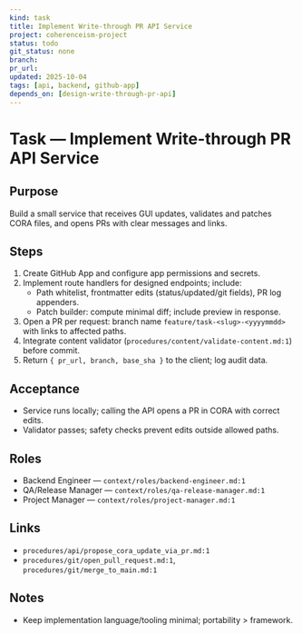 ```yaml
---
kind: task
title: Implement Write-through PR API Service
project: coherenceism-project
status: todo
git_status: none
branch: 
pr_url: 
updated: 2025-10-04
tags: [api, backend, github-app]
depends_on: [design-write-through-pr-api]
---
```


# Task — Implement Write-through PR API Service

## Purpose
Build a small service that receives GUI updates, validates and patches CORA files, and opens PRs with clear messages and links.

## Steps
1) Create GitHub App and configure app permissions and secrets.
2) Implement route handlers for designed endpoints; include:
   - Path whitelist, frontmatter edits (status/updated/git fields), PR log appenders.
   - Patch builder: compute minimal diff; include preview in response.
3) Open a PR per request: branch name `feature/task-<slug>-<yyyymmdd>` with links to affected paths.
4) Integrate content validator (`procedures/content/validate-content.md:1`) before commit.
5) Return `{ pr_url, branch, base_sha }` to the client; log audit data.

## Acceptance
- Service runs locally; calling the API opens a PR in CORA with correct edits.
- Validator passes; safety checks prevent edits outside allowed paths.

## Roles
- Backend Engineer — `context/roles/backend-engineer.md:1`
- QA/Release Manager — `context/roles/qa-release-manager.md:1`
- Project Manager — `context/roles/project-manager.md:1`

## Links
- `procedures/api/propose_cora_update_via_pr.md:1`
- `procedures/git/open_pull_request.md:1`, `procedures/git/merge_to_main.md:1`

## Notes
- Keep implementation language/tooling minimal; portability > framework.

